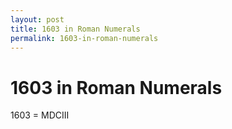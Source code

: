 ```yaml
---
layout: post
title: 1603 in Roman Numerals
permalink: 1603-in-roman-numerals
---
```


# 1603 in Roman Numerals

1603 = MDCIII

